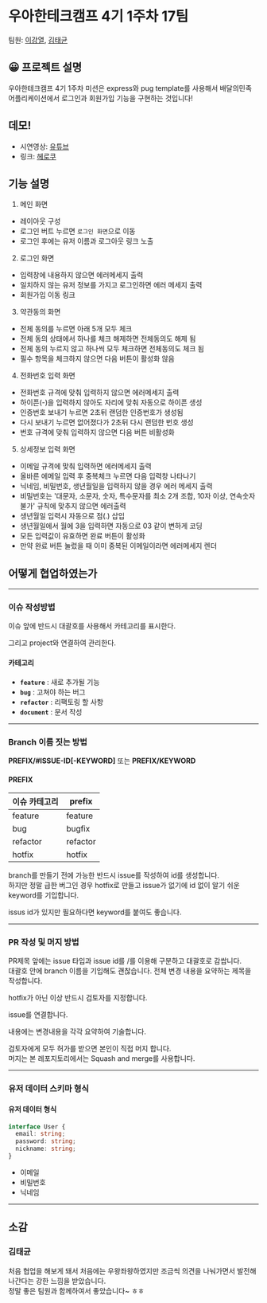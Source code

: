# 우아한테크캠프 4기 1주차 17팀

팀원: [이강열](https://github.com/KangyeolLee), [김태균](https://github.com/TsooranKim)

## 😀 프로젝트 설명

우아한테크캠프 4기 1주차 미션은 express와 pug template를 사용해서 배달의민족 어플리케이션에서 로그인과 회원가입 기능을 구현하는 것입니다!

## 데모!

- 시연영상: [유튜브](https://youtu.be/ulaBhOOlgr0)
- 링크: [헤로쿠](https://baemin-17-mybaemin.herokuapp.com/)

## 기능 설명

1. 메인 화면
  - 레이아웃 구성
  - 로그인 버트 누르면 `로그인 화면`으로 이동
  - 로그인 후에는 유저 이름과 로그아웃 링크 노출
2. 로그인 화면
  - 입력창에 내용하지 않으면 에러메세지 출력
  - 일치하지 않는 유저 정보를 가지고 로그인하면 에러 메세지 출력
  - 회원가입 이동 링크
3. 약관동의 화면
  - 전체 동의를 누르면 아래 5개 모두 체크
  - 전체 동의 상태에서 하나를 체크 해제하면 전체동의도 해제 됨
  - 전체 동의 누르지 않고 하나씩 모두 체크하면 전체동의도 체크 됨
  - 필수 항목을 체크하지 않으면 다음 버튼이 활성화 않음
4. 전화번호 입력 화면
  - 전화번호 규격에 맞춰 입력하지 않으면 에러메세지 출력
  - 하이픈(-)을 입력하지 않아도 자리에 맞춰 자동으로 하이픈 생성
  - 인증번호 보내기 누르면 2초뒤 랜덤한 인증번호가 생성됨
  - 다시 보내기 누르면 없어졌다가 2초뒤 다시 랜덤한 번호 생성
  - 번호 규격에 맞춰 입력하지 않으면 다음 버튼 비활성화
5. 상세정보 입력 화면
  - 이메일 규격에 맞춰 입력하면 에러메세지 출력
  - 올바른 에메일 입력 후 중복체크 누르면 다음 입력창 나타나기
  - 닉네임, 비밀번호, 생년월일을 입력하지 않을 경우 에러 메세지 출력
  - 비밀번호는 '대문자, 소문자, 숫자, 특수문자를 최소 2개 조합, 10자 이상, 연속숫자 불가' 규칙에 맞추지 않으면 에러출력
  - 생년월일 입력시 자동으로 점(.) 삽입
  - 생년월일에서 월에 3을 입력하면 자동으로 03 같이 변하게 코딩
  - 모든 입력값이 유효하면 완료 버튼이 활성화
  - 만약 완료 버튼 눌렀을 때 이미 중복된 이메일이라면 에러메세지 렌더

## 어떻게 협업하였는가

---

### 이슈 작성방법

이슈 앞에 반드시 대괄호를 사용해서 카테고리를 표시한다.

그리고 project와 연결하여 관리한다.

#### 카테고리

- **`feature`** : 새로 추가될 기능
- **`bug`** : 고쳐야 하는 버그
- **`refactor`** : 리팩토링 할 사항
- **`document`** : 문서 작성

---

### Branch 이름 짓는 방법

**PREFIX/#ISSUE-ID[-KEYWORD]** 또는 **PREFIX/KEYWORD**

#### PREFIX

| 이슈 카테고리 | prefix |
| --- | --- |
| feature | feature |
| bug | bugfix |
| refactor | refactor |
| hotfix | hotfix |

branch를 만들기 전에 가능한 반드시 issue를 작성하여 id를 생성합니다.<br />
하지만 정말 급한 버그인 경우 hotfix로 만들고 issue가 없기에 id 없이 알기 쉬운 keyword를 기입합니다.

issus id가 있지만 필요하다면 keyword를 붙여도 좋습니다.

---

### PR 작성 및 머지 방법

PR제목 앞에는 issue 타입과 issue id를 /를 이용해 구분하고 대괄호로 감쌉니다.<br />
대괄호 안에 branch 이름을 기입해도 괜찮습니다.
전체 변경 내용을 요약하는 제목을 작성합니다.<br />

hotfix가 아닌 이상 반드시 검토자를 지정합니다.

issue를 연결합니다.

내용에는 변경내용을 각각 요약하여 기술합니다.

검토자에게 모두 허가를 받으면 본인이 직접 머지 합니다.<br />
머지는 본 레포지토리에서는 Squash and merge를 사용합니다.

---

### 유저 데이터 스키마 형식

#### 유저 데이터 형식

``` typescript
interface User {
  email: string;
  password: string;
  nickname: string;
}
```

- 이메일
- 비밀번호
- 닉네임

---

## 소감

### 김태균

처음 협업을 해보게 돼서 처음에는 우왕좌왕하였지만 조금씩 의견을 나눠가면서 발전해 나간다는 강한 느낌을 받았습니다.<br />
정말 좋은 팀원과 함께하여서 좋았습니다~ ㅎㅎ 

